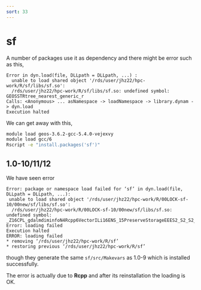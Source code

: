```yaml
---
sort: 33
---
```


# sf

A number of packages use it as dependency and there might be error such as this,

```
Error in dyn.load(file, DLLpath = DLLpath, ...) :
  unable to load shared object '/rds/user/jhz22/hpc-work/R/sf/libs/sf.so':
  /rds/user/jhz22/hpc-work/R/sf/libs/sf.so: undefined symbol: GEOSSTRtree_nearest_generic_r
Calls: <Anonymous> ... asNamespace -> loadNamespace -> library.dynam -> dyn.load
Execution halted
```

We can get away with this,

```bash
module load geos-3.6.2-gcc-5.4.0-vejexvy
module load gcc/6
Rscript -e "install.packages('sf')"
```

## 1.0-10/11/12

We have seen error

```
Error: package or namespace load failed for ‘sf’ in dyn.load(file, DLLpath = DLLpath, ...):
 unable to load shared object '/rds/user/jhz22/hpc-work/R/00LOCK-sf-10/00new/sf/libs/sf.so':
  /rds/user/jhz22/hpc-work/R/00LOCK-sf-10/00new/sf/libs/sf.so: undefined symbol: _Z16CPL_gdalmdiminfoN4Rcpp6VectorILi16ENS_15PreserveStorageEEES2_S2_S2_
Error: loading failed
Execution halted
ERROR: loading failed
* removing ‘/rds/user/jhz22/hpc-work/R/sf’
* restoring previous ‘/rds/user/jhz22/hpc-work/R/sf’
```

though they generate the same `sf/src/Makevars` as 1.0-9 which is installed successfully.

The error is actually due to **Rcpp** and after its reinstallation the loading is OK.
